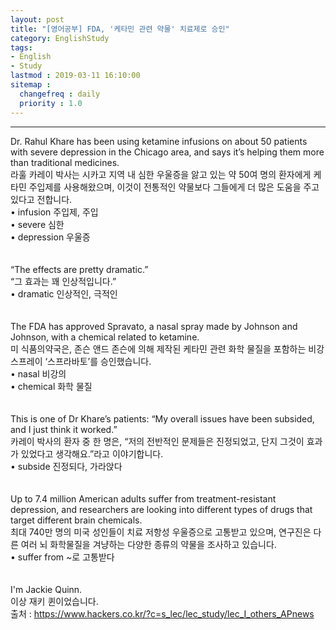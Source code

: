 ```yaml
---
layout: post
title: "[영어공부] FDA, '케타민 관련 약물' 치료제로 승인"
category: EnglishStudy
tags:
- English
- Study
lastmod : 2019-03-11 16:10:00
sitemap :
  changefreq : daily
  priority : 1.0
---
```


***

<!--미리보기-->
<span class="style17">Dr. Rahul Khare has been  using ketamine infusions on about 50 patients with severe depression in the  Chicago area, and says it’s helping them more than traditional medicines.</span><br>
  <span class="style12">라훌 카레이 박사는 시카고 지역 내 심한 우울증을 앓고 있는 약 50여 명의 환자에게 케타민 주입제를 사용해왔으며, 이것이 전통적인  약물보다 그들에게 더 많은 도움을 주고 있다고 전합니다.&nbsp;&nbsp; </span><br>
  <span class="style15">• infusion 주입제, 주입 <br>
• severe 심한 <br>
• depression 우울증 </span><br><span class="style15"><br></span><br>
<span class="style17">“The effects are  pretty dramatic.”</span><br>
  <span class="style12">“그 효과는 꽤 인상적입니다.”</span><br>
  <span class="style15">• dramatic 인상적인, 극적인 </span><br><span class="style15"><br></span><br>
<span class="style17">The FDA has approved Spravato,  a nasal spray made by Johnson and Johnson, with a chemical related to ketamine. </span><br>
  <span class="style12">미 식품의약국은, 존슨  앤드 존슨에 의해 제작된 케타민 관련 화학 물질을 포함하는 비강 스프레이 ‘스프라바토’를 승인했습니다.</span><br>
  <span class="style15">• nasal 비강의 <br>
• chemical 화학  물질 </span><br><span class="style15"><br></span><br>
<span class="style17">This is one of Dr Khare’s  patients: “My overall issues have been subsided, and I  just think it worked.”</span><br>
  <span class="style12">카레이 박사의 환자 중 한 명은, “저의  전반적인 문제들은 진정되었고, 단지 그것이 효과가 있었다고 생각해요.”라고  이야기합니다.</span><br>
  <span class="style15">• subside 진정되다, 가라앉다 </span><br><span class="style15"><br></span><br>
<span class="style17">Up to 7.4 million American  adults suffer from treatment-resistant depression, and researchers are looking  into different types of drugs that target different brain chemicals. </span><br>
  <span class="style12">최대 740만 명의 미국  성인들이 치료 저항성 우울증으로 고통받고 있으며, 연구진은 다른 여러 뇌 화학물질을 겨냥하는 다양한  종류의 약물을 조사하고 있습니다. </span><br>
  <span class="style15">• suffer from ~로  고통받다 </span><br><span class="style15"><br></span><br>
<span class="style17">I'm Jackie Quinn.</span><br>
<span class="style12">이상 재키 퀸이었습니다.</span><br>
출처 : https://www.hackers.co.kr/?c=s_lec/lec_study/lec_I_others_APnews
